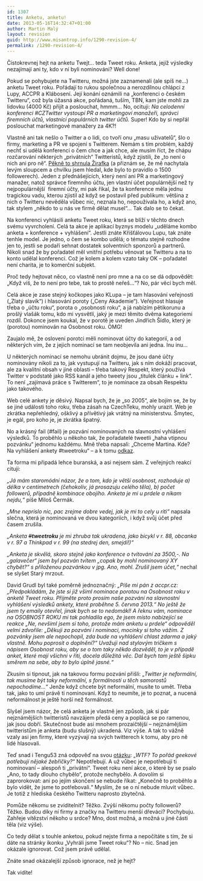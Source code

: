 ```yaml
---
id: 1307
title: Anketu, anketu!
date: 2013-05-16T14:32:47+01:00
author: Martin Malý
layout: revision
guid: http://www.misantrop.info/1290-revision-4/
permalink: /1290-revision-4/
---
```

Čistokrevnej hejt na anketu Twejt&#8230; teda Tweet roku. Anketa, jejíž výsledky nezajímají ani ty, kdo v ní byli nominováni? Well done!

<!--more-->

Pokud se pohybujete na Twitteru, možná jste zaznamenali (ale spíš ne&#8230;) anketu Tweet roku. Pořádají to rukou společnou a nerozdílnou chlápci z Lupy, ACCPR a Klábosení. Její konání oznámili na &#8222;konferenci o českém Twitteru&#8220;, což byla úžasná akce, pořádaná, tuším, TBN, kam jste mohli za lidovku (4000 Kč) přijít a poslouchat, hmmm&#8230; No, ocituji: _Na celodenní konferenci #CZTwitter vystoupí PR a marketingoví manažeři, správci firemních účtů, vlastníci populárních twitter účtů._ Super! Kdo by si nepřál poslouchat marketingové manažery za 4K?!

Vlastně ani tak nešlo o Twitter a o lidi, co tvoří onu &#8222;masu uživatelů&#8220;, šlo o firmy, marketing a PR ve spojení s Twitterem. Nemám s tím problém, každý nechť si udělá konferenci o čem chce a jak chce, ale musím říct, že chápu rozčarování některých &#8222;privátních&#8220; Twitteristů, když zjistili, že &#8222;to není o nich ani pro ně&#8220;. [Pěkně to shrnula Žirafka](http://zirafka.blogspot.cz/2013/04/zprava-o-dvou-konferencich-ktere-nikdy.html) (a přiznám se, že mě nachytala levým sloupcem a chvilku jsem hledal, kde bylo to pravidlo o 1500 followerech). Jeden z přednášejících, který není ani PR a marketingový manažer, natož správce firemního účtu, jen vlastní účet populárnější než ty nejpopulárnější  firemní účty, mi pak říkal, že ta konference měla jednu tragickou vadu, kterou zjistil až když se postavil před publikum: většina z nich o Twitteru nevěděla vůbec nic, neznala ho, nepoužívala ho, a když ano, tak stylem &#8222;někdo to u nás ve firmě dělat musel&#8220;&#8230; Tak dalo se to čekat.

Na konferenci vyhlásili anketu Tweet roku, která se blíží v těchto dnech svému vyvrcholení. Celá ta akce je aplikací byznys modelu &#8222;uděláme kombo anketa + konference + vyhlášení&#8220;. Jestli znáte Křišťálovou Lupu, tak znáte tenhle model. Je jedno, o čem se kombo udělá; o tématu stejně rozhodne jen to, jestli se podaří sehnat dostatek solventních sponzorů a partnerů. Nikoli snad že by pořadatel měl vnitřní potřebu věnovat se Twitteru a na to konto udělal konferenci. Což je kolem a kolem vzato taky OK &#8211; pořadatel není charita, je to komerční subjekt.

Proč tedy hejtovat něco, co vlastně není pro mne a na co se dá odpovědět: &#8222;Když víš, že to není pro tebe, tak to prostě neřeš&#8230;&#8220;? No, pár věcí bych měl.

Celá akce je zase stejný kočkopes jako KLupa &#8211; je tam hlasování veřejnosti (&#8222;Zlatý slavík&#8220;) i hlasování poroty (&#8222;Ceny Akademie&#8220;). Veřejnost hlasuje třeba o &#8222;účtu roku&#8220;, porota o &#8222;osobnosti roku&#8220;, a já nabízím pětikorunu a prošlý vlašák tomu, kdo mi vysvětlí, jaký je mezi těmito dvěma kategoriemi rozdíl. Dokonce jsem koukal, že v porotě je uveden Jindřich Šídlo, který je (porotou) nominován na Osobnost roku. OMG!

Zaujalo mě, že oslovení porotci měli nominovat účty do kategorií, a od některých vím, že z jejich nominací se tam neobjevila ani jedna. Inu inu&#8230;

U některých nominací se nemohu ubránit dojmu, že jsou dané účty nominovány nikoli za to, jak vystupují na Twitteru, jak s ním dokáží pracovat, ale za kvalitní obsah v jiné oblasti &#8211; třeba takový Respekt, který používá Twitter v podstatě jako RSS kanál a jeho tweety jsou &#8222;titulek článku + link&#8220;. To není &#8222;zajímavá práce s Twitterem&#8220;, to je nominace za obsah Respektu jako takového.

Web celé ankety je děsivý. Napsal bych, že je &#8222;so 2005&#8220;, ale bojím se, že by se jiné události toho roku, třeba zásah na CzechTeku, mohly urazit. Web je zkrátka nepřehledný, ošklivý a přívětivý jak vrátný na ministerstvu. Šmytec, je egál, pro koho je, je zkrátka špatný.

No a krásný fail (#fail) je pozvání nominovaných na slavnostní vyhlášení výsledků. To proběhlo u někoho tak, že pořadatelé tweetli &#8222;haha vtipnou pozvánku&#8220; jednomu každému. Mně třeba napsali: &#8222;Chceme Martina. Kde? Na vyhlášení ankety #tweetroku&#8220; &#8211; a k tomu [odkaz](https://pbs.twimg.com/media/BKJxU8SCQAAekbJ.jpg:large).

Ta forma mi připadá lehce buranská, a asi nejsem sám. Z veřejných reakcí cituji:

_&#8222;Já mám staromódní názor, že o tom, kdo je větší osobnost, rozhoduje a) délka v centimetrech (čehokoliv, já prosazuju celého těla), b) počet followerů, případně kombinace obojího. Anketa je mi u prdele a nikam nejdu,&#8220;_ píše Miloš Čermák.

_&#8222;Mne neprislo nic, pac zrejme dobre vedej, jak je mi to cely u riti&#8220;_ napsala slečna, která je nominovaná ve dvou kategoriích, i když svůj účet před časem zrušila.

_&#8222;Anketa <s>#</s>**tweetroku** je mi zhruba tak ukradena, jako bicykl v r. 88, obcanka v r. 97 a Thinkpad v r. 99 (na stedrej den, smejdi!)&#8220;_

_&#8222;Anketa je skvělá, skoro stejně jako konference o tvítování za 3500,-. Na &#8222;galavečer&#8220; jsem byl pozván tvítem &#8222;copak by mohl nominovaný XY chybět?&#8220; s přiloženou pozvánkou v jpg. Ano, mohl. Zrušil jsem účet,&#8220;_ nechal se slyšet Starý mrzout.

David Grudl byl také poměrně jednoznačný: _&#8222;Píše mi pán z accpr.cz: „Předpokládám, že jste si již všiml nominace porotou na Osobnost roku v anketě Tweet roku. Přijměte proto prosím naše pozvání na slavnostní vyhlášení výsledků ankety, které proběhne 5. června 2013.“ No ještě že jsem ty emaily otevřel, jinak bych se to nedomákl! A řeknu vám, nominace na OSOBNOST ROKU mi tak pohladila ego, že jsem místo nabízející se reakce „Ne, nevšiml jsem si toho, protože mám anketu u prdele“ odpověděl velmi zdvořile: „Děkuji za pozvání i nominaci, mocinky si toho vážím. Z pozvánky jsem ale nepochopil, zda bude na vyhlášení chlast zdarma a jaký vlastně. Mohu poprosit o doplnění?“ Uvažuji nad stylovým tričkem s nápisem Osobnost roku, aby se o tom taky někdo dozvěděl, to je v případě anket, které mají všichni v řiti, docela důležitá věc. Dal bych tam ještě šipku směrem na sebe, aby to bylo úplně jasné.&#8220;_

Zkusím si tipnout, jak na takovou formu pozvání přišli: &#8222;_Twitter je neformální, tak musíme být taky neformální, s formálností u těch samorostů nepochodíme&#8230;_&#8220; Jenže když chcete být neformální, musíte to umět. Třeba tak, jako to umí právě ti nominovaní. Když to neumíte, je to poznat, a nucená neformálnost je ještě horší než formálnost.

Slyšel jsem názor, že celá anketa je vlastně jen způsob, jak si pár nejznámějších twitteristů navzájem předá ceny a poplácá se po ramenou, jak jsou dobří. Skutečnost bude asi mnohem prozaičtější &#8211; nejznámějším twitteristům je anketa (budu slušný) ukradená. Viz výše. A tak to vážně vzaly asi jen firmy, které vyzývají na svých twitterech k tomu, aby pro ně lidé hlasovali.

Teď snad i Tengu53 zná odpověď na svou [otázku](http://twitter.com/tengu53/status/330606432695234562): &#8222;_WTF? To pořád geekové potřebují nějaké žebříčky?_&#8220; Nepotřebují. A už vůbec je nepotřebují ti nominovaní &#8211; alespoň ti &#8222;privátní&#8220;. Tweet roku není akce, o které by se psalo &#8222;Ano, to tady dlouho chybělo&#8220;, protože nechybělo. A dovolím si zaprorokovat: ani po jejím skončení se nebude říkat: &#8222;Konečně to proběhlo a bylo vidět, že jsme to potřebovali.&#8220; Myslím, že se o ní nebude mluvit vůbec. Je totiž z hlediska českého Twitteru naprosto zbytečná.

Pomůže někomu se zviditelnit? Těžko. Zvýší někomu počty followerů? Těžko. Budou díky ní firmy a značky na Twitteru menší dřeváci? Pochybuju. Zahřeje vítězství někoho u srdce? Mno, dost možná, a možná u jiné části těla (viz výše).

Co tedy dělat s touhle anketou, pokud nejste firma a nepočítáte s tím, že si dáte na stránky ikonku &#8222;Vyhráli jsme Tweet roku&#8220;? No &#8211; nic. Snad jen okázale ignorovat. Což jsem právě udělal.

Znáte snad okázalejší způsob ignorace, než je hejt?

Tak vidíte!